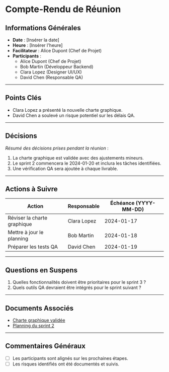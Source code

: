 # Compte-Rendu de Réunion

## Informations Générales

- **Date** : [Insérer la date]
- **Heure** : [Insérer l'heure]
- **Facilitateur** : Alice Dupont (Chef de Projet)
- **Participants** :
  - Alice Dupont (Chef de Projet)
  - Bob Martin (Développeur Backend)
  - Clara Lopez (Designer UI/UX)
  - David Chen (Responsable QA)

---

## Points Clés

- Clara Lopez a présenté la nouvelle charte graphique.
- David Chen a soulevé un risque potentiel sur les délais QA.

---

## Décisions

*Résumé des décisions prises pendant la réunion* :

1. La charte graphique est validée avec des ajustements mineurs.
2. Le sprint 2 commencera le 2024-01-20 et inclura les tâches identifiées.
3. Une vérification QA sera ajoutée à chaque livrable.

---

## Actions à Suivre

| **Action**                  | **Responsable** | **Échéance (YYYY-MM-DD)** |
|-----------------------------|-----------------|---------------------------|
| Réviser la charte graphique | Clara Lopez     | 2024-01-17               |
| Mettre à jour le planning   | Bob Martin      | 2024-01-18               |
| Préparer les tests QA       | David Chen      | 2024-01-19               |

---

## Questions en Suspens

1. Quelles fonctionnalités doivent être prioritaires pour le sprint 3 ?
2. Quels outils QA devraient être intégrés pour le sprint suivant ?

---

## Documents Associés

- [Charte graphique validée](#)
- [Planning du sprint 2](#)

---

## Commentaires Généraux

- [ ] Les participants sont alignés sur les prochaines étapes.
- [ ] Les risques identifiés ont été documentés et suivis.
